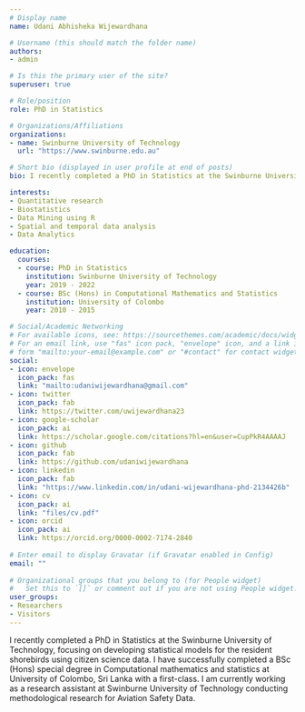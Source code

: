 ```yaml
---
# Display name
name: Udani Abhisheka Wijewardhana

# Username (this should match the folder name)
authors:
- admin

# Is this the primary user of the site?
superuser: true

# Role/position
role: PhD in Statistics

# Organizations/Affiliations
organizations:
- name: Swinburne University of Technology
  url: "https://www.swinburne.edu.au"

# Short bio (displayed in user profile at end of posts)
bio: I recently completed a PhD in Statistics at the Swinburne University of Technology, focusing on developing statistical models for the resident shorebirds using citizen science data. I have successfully completed a BSc (Hons) special degree in Computational mathematics and statistics at University of Colombo, Sri Lanka with a first-class. I am currently working as a research assistant at Swinburne University of Technology conducting methodological research for Aviation Safety Data.

interests:
- Quantitative research
- Biostatistics
- Data Mining using R
- Spatial and temporal data analysis
- Data Analytics

education:
  courses:
  - course: PhD in Statistics
    institution: Swinburne University of Technology
    year: 2019 - 2022
  - course: BSc (Hons) in Computational Mathematics and Statistics
    institution: University of Colombo
    year: 2010 - 2015

# Social/Academic Networking
# For available icons, see: https://sourcethemes.com/academic/docs/widgets/#icons
# For an email link, use "fas" icon pack, "envelope" icon, and a link in the
# form "mailto:your-email@example.com" or "#contact" for contact widget.
social:
- icon: envelope
  icon_pack: fas
  link: "mailto:udaniwijewardhana@gmail.com"
- icon: twitter
  icon_pack: fab
  link: https://twitter.com/uwijewardhana23
- icon: google-scholar
  icon_pack: ai
  link: https://scholar.google.com/citations?hl=en&user=CupPkR4AAAAJ
- icon: github
  icon_pack: fab
  link: https://github.com/udaniwijewardhana
- icon: linkedin
  icon_pack: fab
  link: "https://www.linkedin.com/in/udani-wijewardhana-phd-2134426b"
- icon: cv
  icon_pack: ai
  link: "files/cv.pdf"
- icon: orcid
  icon_pack: ai
  link: https://orcid.org/0000-0002-7174-2840 
  
# Enter email to display Gravatar (if Gravatar enabled in Config)
email: ""
  
# Organizational groups that you belong to (for People widget)
#   Set this to `[]` or comment out if you are not using People widget.  
user_groups:
- Researchers
- Visitors
---
```


I recently completed a PhD in Statistics at the Swinburne University of Technology, focusing on developing statistical models for the resident shorebirds using citizen science data. I have successfully completed a BSc (Hons) special degree in Computational mathematics and statistics at University of Colombo, Sri Lanka with a first-class. I am currently working as a research assistant at Swinburne University of Technology conducting methodological research for Aviation Safety Data.
